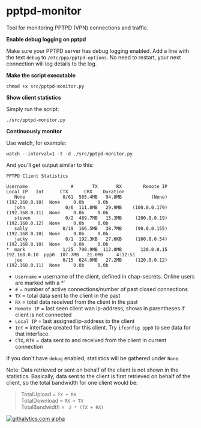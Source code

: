 pptpd-monitor
=============

Tool for monitoring PPTPD (VPN) connections and traffic.

**Enable debug logging on pptpd**

Make sure your PPTPD server has debug logging enabled. Add a line with the text `debug` to `/etc/ppp/pptpd-options`. No need to restart, your next connection will log details to the log.

**Make the script executable**

    chmod +x src/pptpd-monitor.py

**Show client statistics**

Simply run the script:

    ./src/pptpd-monitor.py

**Continuously monitor**

Use watch, for example:

    watch --interval=1 -t -d ./src/pptpd-monitor.py

And you'll get output similar to this:

    PPTPD Client Statistics
    
    Username                #       TX       RX        Remote IP         Local IP   Int      CTX      CRX    Duration
       None              0/61  585.4MB   94.8MB           (None)   (192.168.0.10)  None     0.0b     0.0b
       john               0/6  111.8MB   29.9MB    (100.0.0.179)   (192.168.0.11)  None     0.0b     0.0b
       steven             0/2  489.7MB   15.3MB     (200.0.0.19)   (192.168.0.12)  None     0.0b     0.0b
       sally             0/19  166.5MB   38.7MB     (90.0.0.155)   (192.168.0.10)  None     0.0b     0.0b
       jacky              0/1  192.3KB   27.6KB     (160.0.0.54)   (192.168.0.10)  None     0.0b     0.0b
    *  mark              1/25  790.9MB  112.0MB       120.0.0.15     192.168.0.10  ppp0  107.7MB   21.0MB     4:12:51
       joe               0/15  624.0MB   27.2MB     (120.0.0.12)   (192.168.0.11)  None     0.0b     0.0b

- `Username` = username of the client, defined in chap-secrets. Online users are marked with a *`
- `#` = number of active connections/number of past closed connections
- `TX` = total data sent to the client in the past
- `RX` = total data received from the client in the past
- `Remote IP` = last seen client wan ip-address, shows in parentheses if client is not connected
- `Local IP` = last assigned ip-address to the client
- `Int` = interface created for this client. Try `ifconfig ppp0` to see data for that interface.
- `CTX`, `RTX` = data sent to and received from the client in current connection

If you don't have `debug` enabled, statistics will be gathered under `None`.

Note: Data retrieved or sent on behalf of the client is not shown in the statistics. Basically, data sent to the client is first retrieved on behalf of the client, so the total bandwidth for one client would be:
> TotalUpload = `TX + RX`  
> TotalDownload = `RX + TX`  
> TotalBandwidth = ` 2 * (TX + RX)`

[![githalytics.com alpha](https://cruel-carlota.pagodabox.com/1939c6120f6944fa2ae66b717d773afa "githalytics.com")](http://githalytics.com/boukeversteegh/pptpd-monitor)
